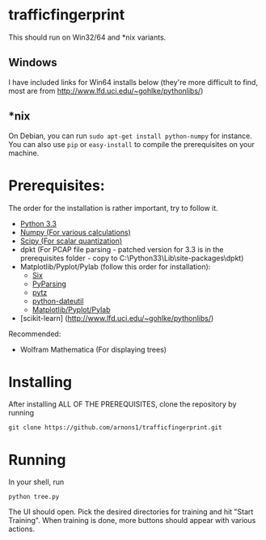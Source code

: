 trafficfingerprint
==================
This should run on Win32/64 and *nix variants.

Windows
-------
I have included links for Win64 installs below (they're more difficult to find, most are from http://www.lfd.uci.edu/~gohlke/pythonlibs/)

*nix
----
On Debian, you can run ```sudo apt-get install python-numpy``` for instance. You can also use ```pip``` or ```easy-install``` to compile the prerequisites on your machine.

Prerequisites:
==============
The order for the installation is rather important, try to follow it.

* [Python 3.3](http://www.python.org/ftp/python/3.3.5/python-3.3.5.amd64.msi)
* [Numpy (For various calculations)](http://www.lfd.uci.edu/~gohlke/pythonlibs/tid72nv9/numpy-MKL-1.8.1.win-amd64-py3.3.exe)
* [Scipy (For scalar quantization)](http://www.lfd.uci.edu/~gohlke/pythonlibs/tid72nv9/scipy-0.14.0c1.win-amd64-py3.3.exe)
* dpkt (For PCAP file parsing - patched version for 3.3 is in the prerequisites folder - copy to C:\Python33\Lib\site-packages\dpkt)
* Matplotlib/Pyplot/Pylab (follow this order for installation):
  * [Six](http://www.lfd.uci.edu/~gohlke/pythonlibs/tid72nv9/six-1.6.1.win-amd64-py3.3.exe)
  * [PyParsing](http://www.lfd.uci.edu/~gohlke/pythonlibs/tid72nv9/pyparsing-2.0.2.win-amd64-py3.3.exe)
  * [pytz](http://www.lfd.uci.edu/~gohlke/pythonlibs/tid72nv9/pytz-2014.2.win-amd64-py3.3.exe)
  * [python-dateutil](http://www.lfd.uci.edu/~gohlke/pythonlibs/tid72nv9/python-dateutil-2.2.win-amd64-py3.3.exe)
  * [Matplotlib/Pyplot/Pylab](http://www.lfd.uci.edu/~gohlke/pythonlibs/tid72nv9/matplotlib-1.3.1.win-amd64-py3.3.exe)
* [scikit-learn] (http://www.lfd.uci.edu/~gohlke/pythonlibs/)

Recommended:
* Wolfram Mathematica (For displaying trees)

Installing
==========
After installing ALL OF THE PREREQUISITES, clone the repository by running
```
git clone https://github.com/arnons1/trafficfingerprint.git
```

Running
=======
In your shell, run
```
python tree.py
```
The UI should open.
Pick the desired directories for training and hit "Start Training".
When training is done, more buttons should appear with various actions.